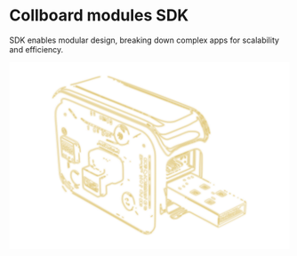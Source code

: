 # Collboard modules SDK

SDK enables modular design, breaking down complex apps for scalability and efficiency.

[![Pseudo-USB gadget](./placeholder.svg)](https://github.com/collboard/modules-sdk)
